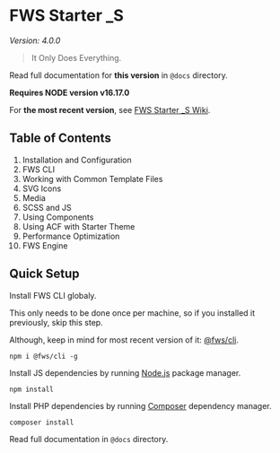 # FWS Starter _S
*Version: 4.0.0*

> It Only Does Everything.

Read full documentation for **this version** in `@docs` directory.

**Requires NODE version v16.17.0**

For **the most recent version**, see [FWS Starter _S Wiki](https://github.com/fws-solutions/starter_s/wiki).

## Table of Contents

01. Installation and Configuration
02. FWS CLI
03. Working with Common Template Files
04. SVG Icons
05. Media
06. SCSS and JS
07. Using Components
08. Using ACF with Starter Theme
09. Performance Optimization
10. FWS Engine

## Quick Setup

Install FWS CLI globaly.

This only needs to be done once per machine, so if you installed it previously, skip this step.

Although, keep in mind for most recent version of it: [@fws/cli](https://www.npmjs.com/package/@fws/cli).

    npm i @fws/cli -g

Install JS dependencies by running [Node.js](https://nodejs.org/en/) package manager.

    npm install

Install PHP dependencies by running [Composer](https://getcomposer.org/doc/00-intro.md) dependency manager.

    composer install

Read full documentation in `@docs` directory.
